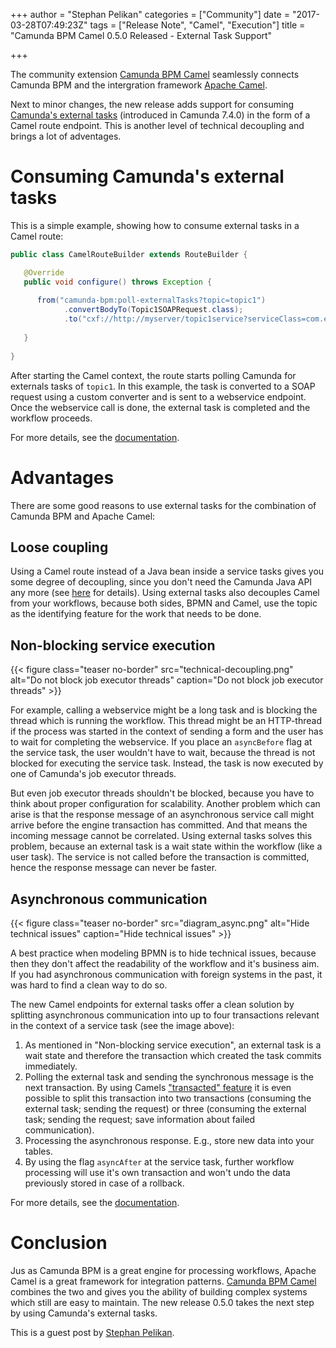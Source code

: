 +++
author = "Stephan Pelikan"
categories = ["Community"]
date = "2017-03-28T07:49:23Z"
tags = ["Release Note", "Camel", "Execution"]
title = "Camunda BPM Camel 0.5.0 Released - External Task Support"

+++

The community extension [Camunda BPM Camel](https://github.com/camunda/camunda-bpm-camel) seamlessly connects Camunda BPM and the intergration framework [Apache Camel](http://camel.apache.org/).

Next to minor changes, the new release adds support for consuming [Camunda's external tasks](https://docs.camunda.org/manual/latest/user-guide/process-engine/external-tasks/) (introduced in Camunda 7.4.0) in the form of a Camel route endpoint. This is another level of technical decoupling and brings a lot of adventages.

<!--more-->

# Consuming Camunda's external tasks

This is a simple example, showing how to consume external tasks in a Camel route: 

```java
public class CamelRouteBuilder extends RouteBuilder {

   @Override
   public void configure() throws Exception {
   
      from("camunda-bpm:poll-externalTasks?topic=topic1")
            .convertBodyTo(Topic1SOAPRequest.class);
            .to("cxf://http://myserver/topic1service?serviceClass=com.example.topic1service&dataFormat=MESSAGE");
            
   }
    
}
```

After starting the Camel context, the route starts polling Camunda for externals tasks of `topic1`. In this example, the task is converted to a SOAP request using a custom converter and is sent to a webservice endpoint. Once the webservice call is done, the external task is completed and the workflow proceeds.

For more details, see the [documentation](https://github.com/camunda/camunda-bpm-camel#camunda-bpmpoll-externaltasks-consuming-external-tasks).

# Advantages

There are some good reasons to use external tasks for the combination of Camunda BPM and Apache Camel:

## Loose coupling

Using a Camel route instead of a Java bean inside a service tasks gives you some degree of decoupling, since you don't need the Camunda Java API any more (see [here](https://github.com/camunda/camunda-bpm-camel#calling-a-camel-endpoint-service) for details). Using external tasks also decouples Camel from your workflows, because both sides, BPMN and Camel, use the topic as the identifying feature for the work that needs to be done.

## Non-blocking service execution

{{< figure class="teaser no-border" src="technical-decoupling.png" alt="Do not block job executor threads" caption="Do not block job executor threads" >}}

For example, calling a webservice might be a long task and is blocking the thread which is running the workflow. This thread might be an HTTP-thread if the process was started in the context of sending a form and the user has to wait for completing the webservice. If you place an `asyncBefore` flag at the service task, the user wouldn't have to wait, because the thread is not blocked for executing the service task. Instead, the task is now executed by one of Camunda's job executor threads.

But even job executor threads shouldn't be blocked, because you have to think about proper configuration for scalability. Another problem which can arise is that the response message of an asynchronous service call might arrive before the engine transaction has committed. And that means the incoming message cannot be correlated. Using external tasks solves this problem, because an external task is a wait state within the workflow (like a user task). The service is not called before the transaction is committed, hence the response message can never be faster.

## Asynchronous communication

{{< figure class="teaser no-border" src="diagram_async.png" alt="Hide technical issues" caption="Hide technical issues" >}}

A best practice when modeling BPMN is to hide technical issues, because then they don't affect the readability of the workflow and it's business aim. If you had asynchronous communication with foreign systems in the past, it was hard to find a clean way to do so.

The new Camel endpoints for external tasks offer a clean solution by splitting asynchronous communication into up to four transactions relevant in the context of a service task (see the image above):

1. As mentioned in "Non-blocking service execution", an external task is a wait state and therefore the transaction which created the task commits immediately.
1. Polling the external task and sending the synchronous message is the next transaction. By using Camels ["transacted" feature](http://camel.apache.org/transactional-client.html) it is even possible to split this transaction into two transactions (consuming the external task; sending the request) or three (consuming the external task; sending the request; save information about failed communication).
1. Processing the asynchronous response. E.g., store new data into your tables.
1. By using the flag `asyncAfter` at the service task, further workflow processing will use it's own transaction and won't undo the data previously stored in case of a rollback.

For more details, see the [documentation](https://github.com/camunda/camunda-bpm-camel#camunda-bpmasync-externaltask-processing-outstanding-external-tasks).

# Conclusion

Jus as Camunda BPM is a great engine for processing workflows, Apache Camel is a great framework for integration patterns. [Camunda BPM Camel](https://github.com/camunda/camunda-bpm-camel) combines the two and gives you the ability of building complex systems which still are easy to maintain. The new release 0.5.0 takes the next step by using Camunda's external tasks.

This is a guest post by [Stephan Pelikan](mailto:stephan.pelikan@wdw-elab.de).

